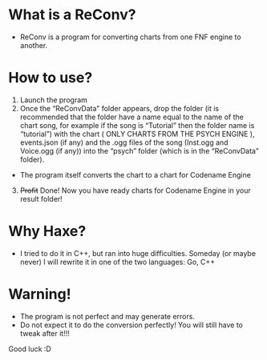 # What is a ReConv?
- ReConv is a program for converting charts from one FNF engine to another.

# How to use?
1. Launch the program
2. Once the “ReConvData” folder appears, drop the folder (it is recommended that the folder have a name equal to the name of the chart song, for example if the song is “Tutorial” then the folder name is “tutorial”) with the chart ( ONLY CHARTS FROM THE PSYCH ENGINE ), events.json (if any) and the .ogg files of the song (Inst.ogg and Voice.ogg (if any)) into the “psych” folder (which is in the “ReConvData” folder).
 - The program itself converts the chart to a chart for Codename Engine
3. ~~Profit~~ Done! Now you have ready charts for Codename Engine in your result folder!

# Why Haxe?
- I tried to do it in C++, but ran into huge difficulties. Someday (or maybe never) I will rewrite it in one of the two languages: Go, C++

# Warning!
- The program is not perfect and may generate errors. 
- Do not expect it to do the conversion perfectly! You will still have to tweak after it!!!

Good luck :D
